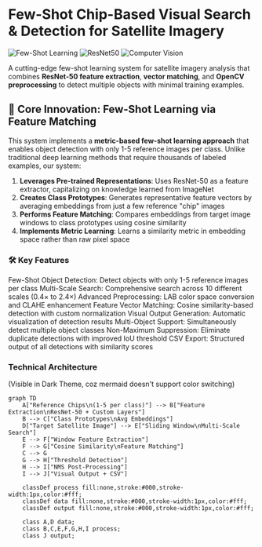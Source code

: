 # Few-Shot Chip-Based Visual Search & Detection for Satellite Imagery

![Few-Shot Learning](https://img.shields.io/badge/Few--Shot%20Learning-blue)
![ResNet50](https://img.shields.io/badge/ResNet--50-orange)
![Computer Vision](https://img.shields.io/badge/Computer%20Vision-brightgreen)

A cutting-edge few-shot learning system for satellite imagery analysis that combines **ResNet-50 feature extraction**, **vector matching**, and **OpenCV preprocessing** to detect multiple objects with minimal training examples.

## 🚀 Core Innovation: Few-Shot Learning via Feature Matching

This system implements a **metric-based few-shot learning approach** that enables object detection with only 1-5 reference images per class. Unlike traditional deep learning methods that require thousands of labeled examples, our system:

1. **Leverages Pre-trained Representations**: Uses ResNet-50 as a feature extractor, capitalizing on knowledge learned from ImageNet
2. **Creates Class Prototypes**: Generates representative feature vectors by averaging embeddings from just a few reference "chip" images
3. **Performs Feature Matching**: Compares embeddings from target image windows to class prototypes using cosine similarity
4. **Implements Metric Learning**: Learns a similarity metric in embedding space rather than raw pixel space


### 🛠️ Key Features
Few-Shot Object Detection: Detect objects with only 1-5 reference images per class
Multi-Scale Search: Comprehensive search across 10 different scales (0.4× to 2.4×)
Advanced Preprocessing: LAB color space conversion and CLAHE enhancement
Feature Vector Matching: Cosine similarity-based detection with custom normalization
Visual Output Generation: Automatic visualization of detection results
Multi-Object Support: Simultaneously detect multiple object classes
Non-Maximum Suppression: Eliminate duplicate detections with improved IoU threshold
CSV Export: Structured output of all detections with similarity scores

### Technical Architecture
(Visible in Dark Theme, coz mermaid doesn't support color switching)

```mermaid
graph TD
    A["Reference Chips\n(1-5 per class)"] --> B["Feature Extraction\nResNet-50 + Custom Layers"]
    B --> C["Class Prototypes\nAvg Embeddings"]
    D["Target Satellite Image"] --> E["Sliding Window\nMulti-Scale Search"]
    E --> F["Window Feature Extraction"]
    F --> G["Cosine Similarity\nFeature Matching"]
    C --> G
    G --> H["Threshold Detection"]
    H --> I["NMS Post-Processing"]
    I --> J["Visual Output + CSV"]

    classDef process fill:none,stroke:#000,stroke-width:1px,color:#fff;
    classDef data fill:none,stroke:#000,stroke-width:1px,color:#fff;
    classDef output fill:none,stroke:#000,stroke-width:1px,color:#fff;

    class A,D data;
    class B,C,E,F,G,H,I process;
    class J output;

```

